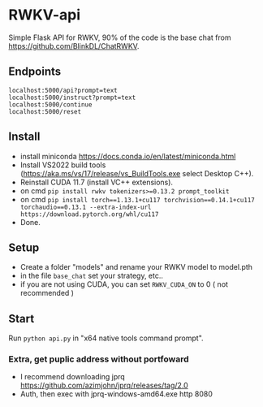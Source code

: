 # RWKV-api

Simple Flask API for RWKV, 90% of the code is the base chat from https://github.com/BlinkDL/ChatRWKV.

## Endpoints
```
localhost:5000/api?prompt=text
localhost:5000/instruct?prompt=text
localhost:5000/continue
localhost:5000/reset
```

## Install


- install miniconda https://docs.conda.io/en/latest/miniconda.html
- Install VS2022 build tools (https://aka.ms/vs/17/release/vs_BuildTools.exe select Desktop C++). 
- Reinstall CUDA 11.7 (install VC++ extensions).
- on cmd `pip install rwkv tokenizers>=0.13.2 prompt_toolkit`
- on cmd `pip install torch==1.13.1+cu117 torchvision==0.14.1+cu117 torchaudio==0.13.1 --extra-index-url https://download.pytorch.org/whl/cu117`
- Done.

## Setup
- Create a folder "models" and rename your RWKV model to model.pth
- in the file `base_chat` set your strategy, etc..
- if you are not using CUDA, you can set `RWKV_CUDA_ON` to 0 ( not recommended )

## Start
Run `python api.py` in "x64 native tools command prompt". 

### Extra, get puplic address without portfoward
- I recommend downloading jprq https://github.com/azimjohn/jprq/releases/tag/2.0
- Auth, then exec with jprq-windows-amd64.exe http 8080
